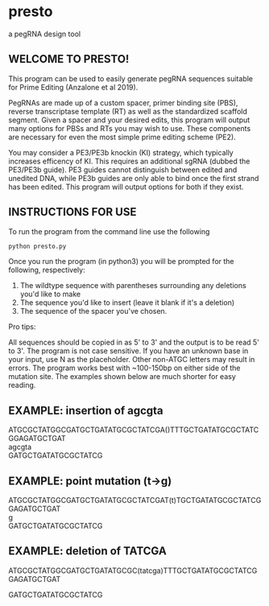 # presto

a pegRNA design tool

## WELCOME TO PRESTO!

This program can be used to easily generate pegRNA sequences suitable for Prime Editing (Anzalone et al 2019).

PegRNAs are made up of a custom spacer, primer binding site (PBS), reverse transcriptase template (RT) as well as the standardized scaffold segment.
Given a spacer and your desired edits, this program will output many options for PBSs and RTs you may wish to use.
These components are necessary for even the most simple prime editing scheme (PE2).

You may consider a PE3/PE3b knockin (KI) strategy, which typically increases efficency of KI. This requires an additional sgRNA (dubbed the PE3/PE3b guide).
PE3 guides cannot distinguish between edited and unedited DNA, while PE3b guides are only able to bind once the first strand has been edited.
This program will output options for both if they exist.

## INSTRUCTIONS FOR USE

To run the program from the command line use the following

```python
python presto.py
```

Once you run the program (in python3) you will be prompted for the following, respectively:

1. The wildtype sequence with parentheses surrounding any deletions you'd like to make
2. The sequence you'd like to insert (leave it blank if it's a deletion)
3. The sequence of the spacer you've chosen.

Pro tips:

All sequences should be copied in as 5' to 3' and the output is to be read 5' to 3'.
The program is not case sensitive.
If you have an unknown base in your input, use N as the placeholder. Other non-ATGC letters may result in errors.
The program works best with ~100-150bp on either side of the mutation site. The examples shown below are much shorter for easy reading.

## EXAMPLE: insertion of agcgta

ATGCGCTATGGCGATGCTGATATGCGCTATCGA()TTTGCTGATATGCGCTATCGGAGATGCTGAT  
agcgta  
GATGCTGATATGCGCTATCG

## EXAMPLE: point mutation (t->g)

ATGCGCTATGGCGATGCTGATATGCGCTATCGAT(t)TGCTGATATGCGCTATCGGAGATGCTGAT  
g  
GATGCTGATATGCGCTATCG

## EXAMPLE: deletion of TATCGA

ATGCGCTATGGCGATGCTGATATGCGC(tatcga)TTTGCTGATATGCGCTATCGGAGATGCTGAT

GATGCTGATATGCGCTATCG
